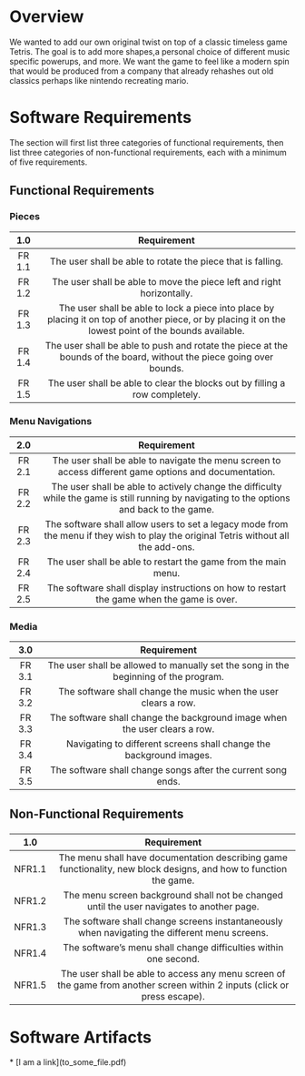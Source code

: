 # Overview
We wanted to add our own original twist on top of a classic timeless game Tetris. The goal is to add more shapes,a personal choice of different music specific powerups, and more. We want the game to feel like a modern spin that would be produced from a company that already rehashes out old classics perhaps like nintendo recreating mario.

# Software Requirements
The section will first list three categories of functional requirements, then list three categories of non-functional requirements, each with a minimum of five requirements.
  
## Functional Requirements
### Pieces
| 1.0 | Requirement |
| :-------------: | :----------: |
| FR 1.1 | The user shall be able to rotate the piece that is falling. |
| FR 1.2 | The user shall be able to move the piece left and right horizontally. |
| FR 1.3 | The user shall be able to lock a piece into place by placing it on top of another piece, or by placing it on the lowest point of the bounds available.|
| FR 1.4 | The user shall be able to push and rotate the piece at the bounds of the board, without the piece going over bounds. |
| FR 1.5 | The user shall be able to clear the blocks out by filling a row completely. |
  
### Menu Navigations
| 2.0 | Requirement |
| :-------------: | :----------: |
| FR 2.1 | The user shall be able to navigate the menu screen to access different game options and documentation. |
| FR 2.2 | The user shall be able to actively change the difficulty while the game is still running by navigating to the options and back to the game. |
| FR 2.3 | The software shall allow users to set a legacy mode from the menu if they wish to play the original Tetris without all the add-ons. |
| FR 2.4 | The user shall be able to restart the game from the main menu. |
| FR 2.5 | The software shall display instructions on how to restart the game when the game is over.|

### Media
| 3.0 | Requirement |
| :-------------: | :----------: |
| FR 3.1 | The user shall be allowed to manually set the song in the beginning of the program.                                                         |
| FR 3.2 | The software shall change the music when the user clears a row. |
| FR 3.3 | The software shall change the background image when the user clears a row. |
| FR 3.4 | Navigating to different screens shall change the background images. |
| FR 3.5 | The software shall change songs after the current song ends. |

## Non-Functional Requirements
### <Menu Navigations>
| 1.0 | Requirement |
| :-------------: | :----------: |
| NFR1.1 | The menu shall have documentation describing game functionality, new block designs, and how to function the game.|
| NFR1.2 | The menu screen background shall not be changed until the user navigates to another page. |
| NFR1.3 | The software shall change screens instantaneously when navigating the different menu screens.  |
| NFR1.4 | The software’s menu shall change difficulties within one second. |
| NFR1.5 | The user shall be able to access any menu screen of the game from another screen within 2 inputs (click or press escape). |
# Software Artifacts
<Describe the purpose of this section>
* [I am a link](to_some_file.pdf)
